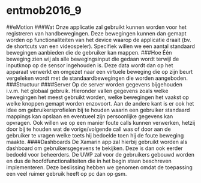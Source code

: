 # entmob2016_9
##eMotion
###Wat
Onze applicatie zal gebruikt kunnen worden voor het registreren van handbewegingen. Deze bewegingen kunnen dan gemapt worden op functionaliteiten van het device waarop de applicatie draait (bv. de shortcuts van een videospeler). Specifiek willen we een aantal standaard bewegingen aanbieden die de gebruiker kan mappen.
###Hoe
Één beweging zien wij als alle bewegingsinput die gedaan wordt terwijl de inputknop op de sensor ingehouden is. Deze data wordt dan op het apparaat verwerkt en omgezet naar een virtuele beweging die op zijn beurt vergeleken wordt met de standaardbewegingen die worden aangeboden.
###Structuur
####Server
Op de server worden gegevens bijgehouden i.v.m. het globaal gebruik. Hieronder vallen gegevens zoals welke bewegingen het meest gebruikt worden, welke bewegingen het vaakst op welke knoppen gemapt worden enzovoort. Aan de andere kant is er ook het idee om gebruikersprofielen bij te houden waarin een gebruiker standaard mappings kan opslaan en eventueel zijn persoonlijke gegevens kan opvragen. Ook willen we op een manier foute calls kunnen verwerken, hetzij door bij te houden wat de vorige/volgende call was of door aan de gebruiker te vragen welke toets hij bedoelde toen hij de foute beweging maakte.
####Dashboards
De Xamarin app zal hierbij gebruikt worden als dashboard om gebruikersgegevens te bekijken. Deze is dan ook eerder bedoeld voor beheerders. De UWP zal voor de gebruikers gebouwd worden en dus de hoofdfunctionaliteiten die in het begin staan beschreven implementeren. Deze beslissing hebben we genomen omdat de toepassing een veel ruimer gebruik heeft op pc dan op gsm.
